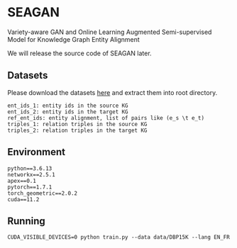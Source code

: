 # SEAGAN
Variety-aware GAN and Online Learning Augmented Semi-supervised Model for Knowledge Graph Entity Alignment

We will release the source code of SEAGAN later.

## Datasets
Please download the datasets [here]() and extract them into root directory.

```
ent_ids_1: entity ids in the source KG
ent_ids_2: entity ids in the target KG
ref_ent_ids: entity alignment, list of pairs like (e_s \t e_t)
triples_1: relation triples in the source KG
triples_2: relation triples in the target KG
```
## Environment

```
python==3.6.13
networkx==2.5.1
apex==0.1
pytorch==1.7.1
torch_geometric==2.0.2
cuda==11.2
```

## Running

```
CUDA_VISIBLE_DEVICES=0 python train.py --data data/DBP15K --lang EN_FR
```
